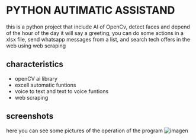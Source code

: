 # PYTHON AUTIMATIC ASSISTAND

this is a python project that include AI of OpenCv, detect faces and depend of the hour of the day it will say a greeting, you can do some actions in a xlsx file, send whatsapp messages from a list, and search tech offers in the web using web scraping

## characteristics

- openCV ai library
- excell automatic funtions
- voice to text and text to voice funtions
- web scraping

## screenshots

here you can see some pictures of the operation of the program
![imagen](https://user-images.githubusercontent.com/129460418/230924869-cda46a4a-1f86-4e5b-965a-379456266789.png)
